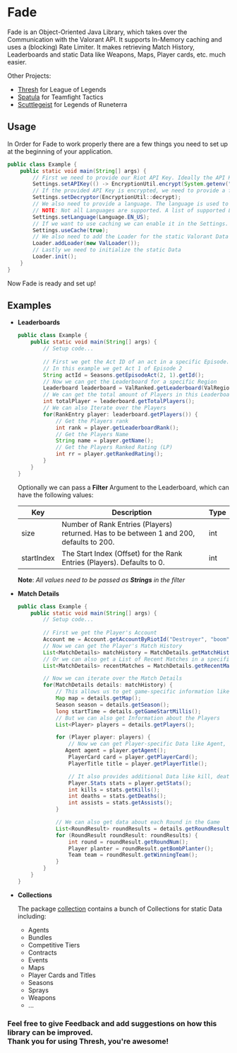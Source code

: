 # Fade

Fade is an Object-Oriented Java Library, which takes over the Communication with the Valorant API. It supports In-Memory caching and uses a (blocking) Rate Limiter. It makes retrieving Match History, Leaderboards
and static Data like Weapons, Maps, Player cards, etc. much easier.

Other Projects:
- [Thresh](https://github.com/Petersil1998/Thresh) for League of Legends
- [Spatula](https://github.com/Petersil1998/Spatula) for Teamfight Tactics
- [Scuttlegeist](https://github.com/Petersil1998/Scuttlegeist) for Legends of Runeterra

## Usage

In Order for Fade to work properly there are a few things you need to set up
at the beginning of your application.

```JAVA
public class Example {
    public static void main(String[] args) {
        // First we need to provide our Riot API Key. Ideally the API Key is encrypted
        Settings.setAPIKey(() -> EncryptionUtil.encrypt(System.getenv("API_KEY")));
        // If the provided API Key is encrypted, we need to provide a function to decrypt the API Key
        Settings.setDecryptor(EncryptionUtil::decrypt);
        // We also need to provide a language. The language is used to static Data like Champions, Item, etc.
        // NOTE: Not all Languages are supported. A list of supported Languages is available at https://dash.valorant-api.com
        Settings.setLanguage(Language.EN_US);
        // If we want to use caching we can enable it in the Settings. Caching is disabled by default
        Settings.useCache(true);
        // We also need to add the Loader for the static Valorant Data
        Loader.addLoader(new ValLoader());
        // Lastly we need to initialize the static Data
        Loader.init();
    }
}
```

Now Fade is ready and set up!

## Examples

- **Leaderboards**

    ```JAVA
    public class Example {
        public static void main(String[] args) {
            // Setup code...
            
            // First we get the Act ID of an act in a specific Episode.
            // In this example we get Act 1 of Episode 2
            String actId = Seasons.getEpisodeAct(2, 1).getId();
            // Now we can get the Leaderboard for a specific Region
            Leaderboard leaderboard = ValRanked.getLeaderboard(ValRegion.EU, actId);
            // We can get the total amount of Players in this Leaderboard
            int totalPlayer = leaderboard.getTotalPlayers();
            // We can also Iterate over the Players
            for(RankEntry player: leaderboard.getPlayers()) {
                // Get the Players rank
                int rank = player.getLeaderboardRank();
                // Get the Players Name
                String name = player.getName();
                // Get the Players Ranked Rating (LP)
                int rr = player.getRankedRating();
            }
        }
    } 
    ```
    Optionally we can pass a **Filter** Argument to the Leaderboard, which can have the following values:

  | Key        | Description                                                                                                                                                                                                    | Type |
  |------------|----------------------------------------------------------------------------------------------------------------------------------------------------------------------------------------------------------------|------|
  | size       | Number of Rank Entries (Players) returned. Has to be between 1 and 200, defaults to 200.                                                                                                                       | int  | 
  | startIndex | The Start Index (Offset) for the Rank Entries (Players). Defaults to 0.                                                                                                                                        | int  |

  **Note**: *All values need to be passed as **Strings** in the filter*


- **Match Details**

    ```JAVA
    public class Example { 
        public static void main(String[] args) {
            // Setup code...
            
            // First we get the Player's Account
            Account me = Account.getAccountByRiotId("Destroyer", "boom", Region.EUROPE);
            // Now we can get the Player's Match History
            List<MatchDetails> matchHistory = MatchDetails.getMatchHistory(me.getPuuid(), ValRegion.EU);
            // Or we can also get a List of Recent Matches in a specific Queue
            List<MatchDetails> recentMatches = MatchDetails.getRecentMatches(QueueType.COMPETITIVE, ValRegion.NA);

            // Now we can iterate over the Match Details
            for(MatchDetails details: matchHistory) {
                // This allows us to get game-specific information like Map played, the Season in which the game was played or the start time
                Map map = details.getMap();
                Season season = details.getSeason();
                long startTime = details.getGameStartMillis();
                // But we can also get Information about the Players
                List<Player> players = details.getPlayers();

                for (Player player: players) {
                    // Now we can get Player-specific Data like Agent, Player Card and Title
                   Agent agent = player.getAgent();
                    PlayerCard card = player.getPlayerCard();
                    PlayerTitle title = player.getPlayerTitle();

                    // It also provides additional Data like kill, deaths, assists
                    Player.Stats stats = player.getStats();
                    int kills = stats.getKills();
                    int deaths = stats.getDeaths();
                    int assists = stats.getAssists();
                }

                // We can also get data about each Round in the Game
                List<RoundResult> roundResults = details.getRoundResults();
                for (RoundResult roundResult: roundResults) {
                    int round = roundResult.getRoundNum();
                    Player planter = roundResult.getBombPlanter();
                    Team team = roundResult.getWinningTeam();
                }
            }
        }
    } 
    ```

- **Collections**

    The package [collection](https://github.com/Petersil1998/Fade/blob/master/src/main/java/net/petersil98/fade/collection/) contains a bunch of Collections for static Data including:
  
    - Agents
    - Bundles
    - Competitive Tiers
    - Contracts
    - Events
    - Maps
    - Player Cards and Titles
    - Seasons
    - Sprays
    - Weapons
    - ...

### Feel free to give Feedback and add suggestions on how this library can be improved. <br>Thank you for using Thresh, you're awesome!
